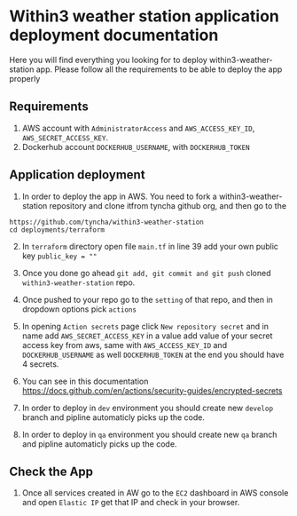 # Within3 weather station application deployment documentation #

Here you will find everything you looking for to deploy within3-weather-station app. Please follow all the requirements to be able to deploy the app properly

## Requirements ##

1. AWS account with `AdministratorAccess` and `AWS_ACCESS_KEY_ID`, `AWS_SECRET_ACCESS_KEY`.
2. Dockerhub account `DOCKERHUB_USERNAME`, with `DOCKERHUB_TOKEN`


## Application deployment ##

1. In order to deploy the app in AWS. You need to fork a within3-weather-station repository and clone itfrom tyncha github org, and then go to the
```
https://github.com/tyncha/within3-weather-station
cd deployments/terraform
```
2. In `terraform` directory open file `main.tf` in line 39 add your own public key `public_key = ""`
3. Once you done go ahead `git add, git commit and git push` cloned `within3-weather-station` repo.
4. Once pushed to your repo go to the `setting` of that repo, and then in dropdown options pick `actions`
5. In opening `Action secrets`  page click  `New repository secret` and in name add `AWS_SECRET_ACCESS_KEY` in a value add value of your secret access key from aws, same with `AWS_ACCESS_KEY_ID` and `DOCKERHUB_USERNAME` as well `DOCKERHUB_TOKEN` at the end you should have 4 secrets.
6. You can see in this documentation  https://docs.github.com/en/actions/security-guides/encrypted-secrets 

7. In order to deploy in `dev` environment you should create new `develop` branch and pipline automaticly picks up the code.

8. In order to deploy in `qa` environment you should create new `qa` branch and pipline automaticly picks up the code.

## Check the App ##

1. Once all services created in AW go to the `EC2` dashboard in AWS console and open `Elastic IP` get that IP and check in your browser.